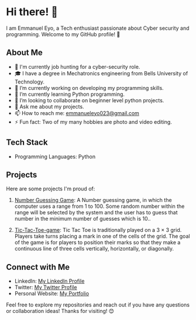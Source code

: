 # Hi there! 👋
I am Emmanuel Eyo, a Tech enthusiast passionate about Cyber security and programming. Welcome to my GitHub profile! 🚀

## About Me
- 💼 I'm currently job hunting for a cyber-security role.
- 🎓 I have a degree in Mechatronics engineering from Bells University of Technology.
- 🔭 I’m currently working on developing my programming skills.
- 🌱 I’m currently learning Python programming.
- 👯 I’m looking to collaborate on beginner level python projects.
- 💬 Ask me about my projects.
- 📫 How to reach me: emmanueleyo023@gmail.com
- ⚡ Fun fact: Two of my many hobbies are photo and video editing.

## Tech Stack
- Programming Languages: Python

## Projects
Here are some projects I'm proud of:
1. [Number Guessing Game](https://github.com/austincizar/Number-Guessing-Game): A Number guessing game, in which the computer uses a range from 1 to 100. Some random number within the range will be selected by the system and the user has to guess that number in the minimum number of guesses which is 10..

2. [Tic-Tac-Toe-game](https://github.com/austincizar/Tic-Tac-Toes-game/blob/main/Tic_Tac_Toe.py): Tic Tac Toe is traditionally played on a 3 × 3 grid. Players take turns placing a mark in one of the cells of the grid. The goal of the game is for players to position their marks so that they make a continuous line of three cells vertically, horizontally, or diagonally.

## Connect with Me

- LinkedIn: [My LinkedIn Profile](www.linkedin.com/in/emmanuel-eyo23)
- Twitter: [My Twitter Profile](https://twitter.com/emmanueleyo023)
- Personal Website: [My Portfolio](https://linktr.ee/emmanuel_eyo23)

Feel free to explore my repositories and reach out if you have any questions or collaboration ideas! Thanks for visiting! 😊


<!---
austincizar/austincizar is a ✨ special ✨ repository because its `README.md` (this file) appears on your GitHub profile.
You can click the Preview link to take a look at your changes.
--->
